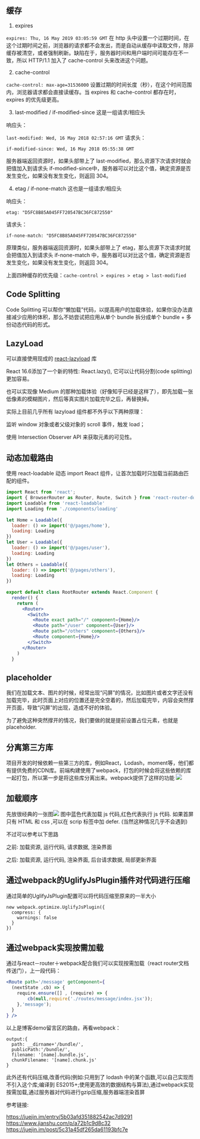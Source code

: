 ## 缓存
1. expires

`expires: Thu, 16 May 2019 03:05:59 GMT`
在 http 头中设置一个过期时间，在这个过期时间之前，浏览器的请求都不会发出，而是自动从缓存中读取文件，除非缓存被清空，或者强制刷新。缺陷在于，服务器时间和用户端时间可能存在不一致，所以 HTTP/1.1 加入了 cache-control 头来改进这个问题。

2. cache-control

`cache-control: max-age=31536000`
设置过期的时间长度（秒），在这个时间范围内，浏览器请求都会直接读缓存。当 expires 和 cache-control 都存在时，expires 的优先级更高。

3. last-modified / if-modified-since
这是一组请求/相应头

响应头：

`last-modified: Wed, 16 May 2018 02:57:16 GMT`
请求头：

`if-modified-since: Wed, 16 May 2018 05:55:38 GMT`

服务器端返回资源时，如果头部带上了 last-modified，那么资源下次请求时就会把值加入到请求头 if-modified-since中，服务器可以对比这个值，确定资源是否发生变化，如果没有发生变化，则返回 304。

4. etag / if-none-match
这也是一组请求/相应头

响应头：

`etag: "D5FC8B85A045FF720547BC36FC872550"`

请求头：

`if-none-match: "D5FC8B85A045FF720547BC36FC872550"`

原理类似，服务器端返回资源时，如果头部带上了 etag，那么资源下次请求时就会把值加入到请求头 if-none-match 中，服务器可以对比这个值，确定资源是否发生变化，如果没有发生变化，则返回 304。

上面四种缓存的优先级：`cache-control > expires > etag > last-modified`

## Code Splitting
Code Splitting 可以帮你“懒加载”代码，以提高用户的加载体验，如果你没办法直接减少应用的体积，那么不妨尝试把应用从单个 bundle 拆分成单个 bundle + 多份动态代码的形式。
## LazyLoad

可以直接使用现成的 [react-lazyload](https://github.com/twobin/react-lazyload) 库

React 16.6添加了一个新的特性: React.lazy(), 它可以让代码分割(code splitting)更加容易。

也可以实现像 Medium 的那种加载体验（好像知乎已经是这样了），即先加载一张低像素的模糊图片，然后等真实图片加载完毕之后，再替换掉。

实际上目前几乎所有 lazyload 组件都不外乎以下两种原理：

监听 window 对象或者父级对象的 scroll 事件，触发 load；

使用 Intersection Observer API 来获取元素的可见性。

## 动态加载路由
使用 react-loadable 动态 import React 组件，让首次加载时只加载当前路由匹配的组件。

```jsx
import React from 'react';
import { BrowserRouter as Router, Route, Switch } from 'react-router-dom';
import Loadable from 'react-loadable'
import Loading from './components/loading'
 
let Home = Loadable({
  loader: () => import('@/pages/home'),
  loading: Loading
})
let User = Loadable({
  loader: () => import('@/pages/user'),
  loading: Loading
})
let Others = Loadable({
  loader: () => import('@/pages/others'),
  loading: Loading
})
 
export default class RootRouter extends React.Component {
  render() {
    return (
      <Router>
        <Switch>
          <Route exact path="/" component={Home}/>
          <Route path="/user" component={User}/>
          <Route path="/others" component={Others}/>
          <Route component={Home}/>
        </Switch>
      </Router>
    )
  }
```


## placeholder
我们在加载文本、图片的时候，经常出现“闪屏”的情况，比如图片或者文字还没有加载完毕，此时页面上对应的位置还是完全空着的，然后加载完毕，内容会突然撑开页面，导致“闪屏”的出现，造成不好的体验。

为了避免这种突然撑开的情况，我们要做的就是提前设置占位元素，也就是 placeholder.

## 分离第三方库
项目开发的时候依赖一些第三方的库，例如React，Lodash，moment等，他们都有提供免费的CDN库。前端构建使用了webpack，打包的时候会将这些依赖的库一起打包，所以第一步是将这些库分离出来。webpack提供了这样的功能
![](https://pic2.zhimg.com/80/v2-e0d04b5772aef06f74e5383bf18109d5_hd.png)


## 加载顺序
先放很经典的一张图![](https://pic2.zhimg.com/80/v2-244a0c3246f534e96ce88124e3978261_hd.jpg)
图中蓝色代表加载 js 代码,红色代表执行 js 代码.
如果首屏只有 HTML 和 css ,可以在 scrip 标签中加 defer. (当然这种情况几乎不会遇到)

不过可以参考以下思路

之前: 加载资源, 运行代码, 请求数据, 渲染界面

之后: 加载资源, 运行代码, 渲染界面, 后台请求数据, 局部更新界面

## 通过webpack的UglifyJsPlugin插件对代码进行压缩
通过简单的UglifyJsPlugin配置可以将代码压缩至原来的一半大小
```
new webpack.optimize.UglifyJsPlugin({
  compress: {
    warnings: false
  }
})
```
## 通过webpack实现按需加载
通过与react－router＋webpack配合我们可以实现按需加载（react router文档传送门），上一段代码：
```jsx
<Route path='/message' getComponent={
  (nextState ,cb) => {
    require.ensure([] , (require) => {
        cb(null,require('./routes/message/index.jsx'));
    },'message');
  }
} />
```
以上是博客demo留言区的路由，再看webpack：
```
output:{
  path: __dirname+'/bundle/',
  publicPath:'/bundle/',
  filename: '[name].bundle.js',
  chunkFilename: '[name].chunk.js'
}
```



此外还有代码压缩,改善代码(例如:只用到了 lodash 中的某个函数,可以自己实现而不引入这个库;编译到 ES2015+;使用更高效的数据结构与算法),通过webpack实现按需加载,通过服务器对代码进行gzip压缩,服务器端渲染首屏

参考链接:

https://juejin.im/entry/5b03afd351882542ac7d9291
https://www.jianshu.com/p/a72b1c9d8c32
https://juejin.im/post/5c31a45df265da61193bfc7e